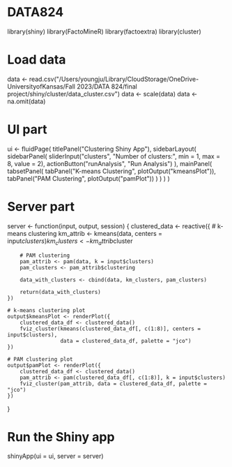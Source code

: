 # DATA824

library(shiny)
library(FactoMineR)
library(factoextra)
library(cluster)

# Load data
data <- read.csv("/Users/youngju/Library/CloudStorage/OneDrive-UniversityofKansas/Fall 2023/DATA 824/final project/shiny/cluster/data_cluster.csv")
data <- scale(data)
data <- na.omit(data)

# UI part
ui <- fluidPage(
    titlePanel("Clustering Shiny App"),
    sidebarLayout(
        sidebarPanel(
            sliderInput("clusters", "Number of clusters:", min = 1, max = 8, value = 2),
            actionButton("runAnalysis", "Run Analysis")
        ),
        mainPanel(
            tabsetPanel(
                tabPanel("K-means Clustering", plotOutput("kmeansPlot")),
                tabPanel("PAM Clustering", plotOutput("pamPlot"))
            )
        )
    )
)

# Server part
server <- function(input, output, session) {
    clustered_data <- reactive({
        # k-means clustering
        km_attrib <- kmeans(data, centers = input$clusters)
        km_clusters <- km_attrib$cluster
        
        # PAM clustering
        pam_attrib <- pam(data, k = input$clusters)
        pam_clusters <- pam_attrib$clustering
        
        data_with_clusters <- cbind(data, km_clusters, pam_clusters)
        
        return(data_with_clusters)
    })
    
    # k-means clustering plot
    output$kmeansPlot <- renderPlot({
        clustered_data_df <- clustered_data()
        fviz_cluster(kmeans(clustered_data_df[, c(1:8)], centers = input$clusters),
                     data = clustered_data_df, palette = "jco")
    })
    
    # PAM clustering plot
    output$pamPlot <- renderPlot({
        clustered_data_df <- clustered_data()
        pam_attrib <- pam(clustered_data_df[, c(1:8)], k = input$clusters)
        fviz_cluster(pam_attrib, data = clustered_data_df, palette = "jco")
    })
}

# Run the Shiny app
shinyApp(ui = ui, server = server)
